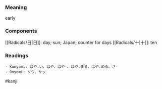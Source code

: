 ### Meaning

early

### Components

[[Radicals/日|日]]: day; sun; Japan; counter for days [[Radicals/十|十]]: ten

### Readings

```
- Kunyomi: はや.い、はや、はや-、はや.まる、はや.める、さ-
- Onyomi: ソウ、サッ
```

#kanji